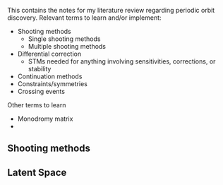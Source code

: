 This contains the notes for my literature review regarding periodic orbit discovery. Relevant terms to learn and/or implement:
- Shooting methods
	- Single shooting methods
	- Multiple shooting methods
- Differential correction
	- STMs needed for anything involving sensitivities, corrections, or stability
- Continuation methods
- Constraints/symmetries
- Crossing events

Other terms to learn
- Monodromy matrix
- 
## Shooting methods

## Latent Space